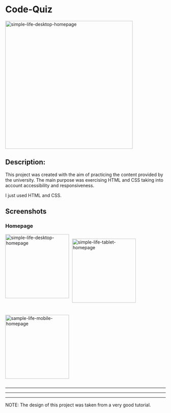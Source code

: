 # Code-Quiz

<a href="https://ibb.co/Xx5pjBb"><img src="https://i.ibb.co/b5vLQhP/simple-life-desktop-homepage.png" alt="simple-life-desktop-homepage" border="0" width="400"/></a>

<h2>Description: </h2>
<p>This project was created with the aim of practicing the content provided by the university. The main purpose was exercising HTML and CSS taking into account accessibility and responsiveness.</p>
<p>I just used HTML and CSS.</p>

## Screenshots

<h3>Homepage</h3>

<div style="display: flex; flex-wrap: wrap; gap: 10px;">
<a href="https://ibb.co/Xx5pjBb"><img src="https://i.ibb.co/b5vLQhP/simple-life-desktop-homepage.png" alt="simple-life-desktop-homepage" border="0" width="200px"/></a>
  
<a href="https://ibb.co/XxZ982y"><img src="https://i.ibb.co/8gDJcKz/simple-life-tablet-homepage.png" alt="simple-life-tablet-homepage" border="0" width="200px"/></a>

 <a href="https://imgbb.com/"><img src="https://i.ibb.co/2kCw66r/sample-life-mobile-homepage.png" alt="sample-life-mobile-homepage" border="0" width="200px"/></a>
</div>



---

---



---





NOTE: The design of this project was taken from a very good tutorial. 

